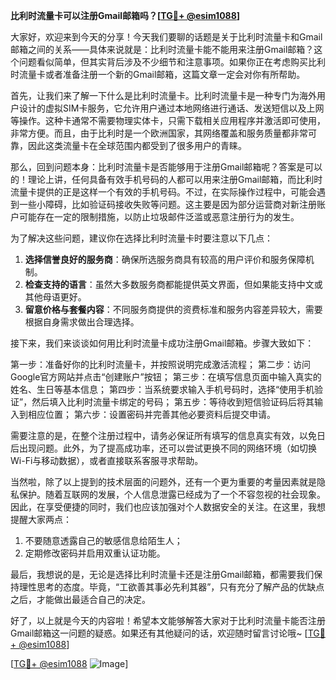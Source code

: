 **比利时流量卡可以注册Gmail邮箱吗？[[TG💪+ @esim1088](https://t.me/s/esim1088)]**

大家好，欢迎来到今天的分享！今天我们要聊的话题是关于比利时流量卡和Gmail邮箱之间的关系——具体来说就是：比利时流量卡能不能用来注册Gmail邮箱？这个问题看似简单，但其实背后涉及不少细节和注意事项。如果你正在考虑购买比利时流量卡或者准备注册一个新的Gmail邮箱，这篇文章一定会对你有所帮助。

首先，让我们来了解一下什么是比利时流量卡。比利时流量卡是一种专门为海外用户设计的虚拟SIM卡服务，它允许用户通过本地网络进行通话、发送短信以及上网等操作。这种卡通常不需要物理实体卡，只需下载相关应用程序并激活即可使用，非常方便。而且，由于比利时是一个欧洲国家，其网络覆盖和服务质量都非常可靠，因此这类流量卡在全球范围内都受到了很多用户的青睐。

那么，回到问题本身：比利时流量卡是否能够用于注册Gmail邮箱呢？答案是可以的！理论上讲，任何具备有效手机号码的人都可以用来注册Gmail邮箱，而比利时流量卡提供的正是这样一个有效的手机号码。不过，在实际操作过程中，可能会遇到一些小障碍，比如验证码接收失败等问题。这主要是因为部分运营商对新注册账户可能存在一定的限制措施，以防止垃圾邮件泛滥或恶意注册行为的发生。

为了解决这些问题，建议你在选择比利时流量卡时要注意以下几点：
1. **选择信誉良好的服务商**：确保所选服务商具有较高的用户评价和服务保障机制。
2. **检查支持的语言**：虽然大多数服务商都能提供英文界面，但如果能支持中文或其他母语更好。
3. **留意价格与套餐内容**：不同服务商提供的资费标准和服务内容差异较大，需要根据自身需求做出合理选择。

接下来，我们来谈谈如何用比利时流量卡成功注册Gmail邮箱。步骤大致如下：

第一步：准备好你的比利时流量卡，并按照说明完成激活流程；
第二步：访问Google官方网站并点击“创建账户”按钮；
第三步：在填写信息页面中输入真实的姓名、生日等基本信息；
第四步：当系统要求输入手机号码时，选择“使用手机验证”，然后填入比利时流量卡绑定的号码；
第五步：等待收到短信验证码后将其输入到相应位置；
第六步：设置密码并完善其他必要资料后提交申请。

需要注意的是，在整个注册过程中，请务必保证所有填写的信息真实有效，以免日后出现问题。此外，为了提高成功率，还可以尝试更换不同的网络环境（如切换Wi-Fi与移动数据），或者直接联系客服寻求帮助。

当然啦，除了以上提到的技术层面的问题外，还有一个更为重要的考量因素就是隐私保护。随着互联网的发展，个人信息泄露已经成为了一个不容忽视的社会现象。因此，在享受便捷的同时，我们也应该加强对个人数据安全的关注。在这里，我想提醒大家两点：
1. 不要随意透露自己的敏感信息给陌生人；
2. 定期修改密码并启用双重认证功能。

最后，我想说的是，无论是选择比利时流量卡还是注册Gmail邮箱，都需要我们保持理性思考的态度。毕竟，“工欲善其事必先利其器”，只有充分了解产品的优缺点之后，才能做出最适合自己的决定。

好了，以上就是今天的内容啦！希望本文能够解答大家对于比利时流量卡能否注册Gmail邮箱这一问题的疑惑。如果还有其他疑问的话，欢迎随时留言讨论哦~ [[TG💪+ @esim1088](https://t.me/s/esim1088)]

[[TG💪+ @esim1088](https://t.me/s/esim1088) ![Image](https://i.postimg.cc/4NQfJmqS/Snipaste-2025-05-13-00-14-12.png)]